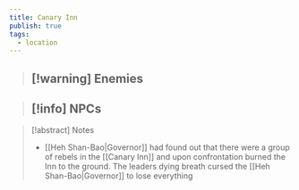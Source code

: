 ```yaml
---
title: Canary Inn
publish: true
tags:
  - location
---
```

> [!warning] Enemies
> - 

> [!info] NPCs
> - 

> [!abstract] Notes
> -  [[Heh Shan-Bao|Governor]] had found out that there were a group of rebels in the [[Canary Inn]] and upon confrontation burned the Inn to the ground. The leaders dying breath cursed the [[Heh Shan-Bao|Governor]] to lose everything

